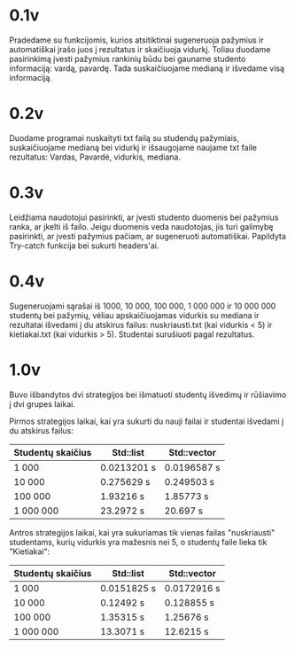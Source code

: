 # 0.1v
Pradedame su funkcijomis, kurios atsitiktinai sugeneruoja pažymius ir automatiškai įrašo juos į rezultatus ir skaičiuoja vidurkį. Toliau duodame pasirinkimą įvesti pažymius rankinių būdu bei gauname studento informaciją: vardą, pavardę. Tada suskaičiuojame medianą ir išvedame visą informaciją.

# 0.2v
Duodame programai nuskaityti txt failą su studendų pažymiais, suskaičiuojame medianą bei vidurkį ir išsaugojame naujame txt faile rezultatus: Vardas, Pavardė, vidurkis, mediana.

# 0.3v
Leidžiama naudotojui pasirinkti, ar įvesti studento duomenis bei pažymius ranka, ar įkelti iš failo. Jeigu duomenis veda naudotojas, jis turi galimybę pasirinkti, ar įvesti pažymius pačiam, ar sugeneruoti automatiškai. Papildyta Try-catch funkcija bei sukurti headers'ai.

# 0.4v
Sugeneruojami sąrašai iš 1000, 10 000, 100 000, 1 000 000 ir 10 000 000 studentų bei pažymių, vėliau apskaičiuojamas vidurkis su mediana ir rezultatai išvedami į du atskirus failus: nuskriausti.txt (kai vidurkis < 5) ir kietiakai.txt (kai vidurkis > 5). Studentai surušiuoti pagal rezultatus.


# 1.0v
Buvo išbandytos dvi strategijos bei išmatuoti studentų išvedimų ir rūšiavimo į dvi grupes laikai.

Pirmos strategijos laikai, kai yra sukurti du nauji failai ir studentai išvedami į du atskirus failus:

|Studentų skaičius |	Std::list	         |  Std::vector      |
|-------------------|-------------------|-----------------|
|1 000	             |  0.0213201 s	 |  0.0196587 s    |
|10 000	             |  0.275629 s	 |  0.249503 s      |
|100 000                |	1.93216 s 	 |  1.85773 s        |
|1 000 000	     |  23.2972 s	         |  20.697 s          |

Antros strategijos laikai, kai yra sukuriamas tik vienas failas "nuskriausti" studentams, kurių vidurkis yra mažesnis nei 5, o studentų faile lieka tik "Kietiakai":

|Studentų skaičius |  Std::list	         |  Std::vector    |
|--------------------|------------------|----------------|
|1 000	              |  0.0151825 s	 |  0.0172916 s  |
|10 000	              |  0.12492 s	 |  0.128855 s    |
|100 000	              |  1.35315 s	 |  1.25676 s      |
|1 000 000	      |  13.3071 s	 |  12.6215 s      |
